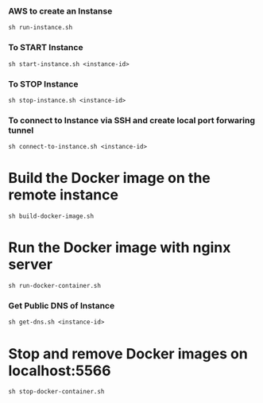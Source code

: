 ### AWS to create an Instanse
`sh run-instance.sh`

### To START Instance
`sh start-instance.sh <instance-id>`

### To STOP Instance
`sh stop-instance.sh <instance-id>`

### To connect to Instance via SSH and create local port forwaring tunnel
`sh connect-to-instance.sh <instance-id>`

# Build the Docker image on the remote instance
`sh build-docker-image.sh`

# Run the Docker image with nginx server
`sh run-docker-container.sh`

### Get Public DNS of Instance
`sh get-dns.sh <instance-id>`

# Stop and remove Docker images on localhost:5566
`sh stop-docker-container.sh `
